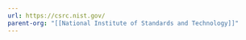 ```yaml
---
url: https://csrc.nist.gov/
parent-org: "[[National Institute of Standards and Technology]]"
---
```

